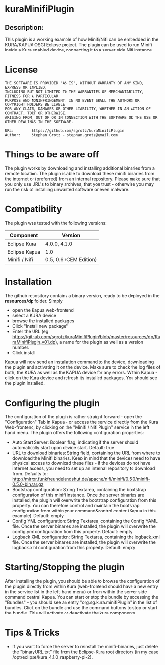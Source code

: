 # kuraMinifiPlugin
## Description:
This plugin is a working example of how Minifi/Nifi can be embedded in the KURA/KAPUA OSGI Eclipse project. The plugin can be used to run Minifi inside a Kura enabled device, connecting it to a server side Nifi instance. 


# License
```
THE SOFTWARE IS PROVIDED "AS IS", WITHOUT WARRANTY OF ANY KIND, EXPRESS OR IMPLIED, 
INCLUDING BUT NOT LIMITED TO THE WARRANTIES OF MERCHANTABILITY, FITNESS FOR A PARTICULAR 
PURPOSE AND NONINFRINGEMENT. IN NO EVENT SHALL THE AUTHORS OR COPYRIGHT HOLDERS BE LIABLE 
FOR ANY CLAIM, DAMAGES OR OTHER LIABILITY, WHETHER IN AN ACTION OF CONTRACT, TORT OR OTHERWISE, 
ARISING FROM, OUT OF OR IN CONNECTION WITH THE SOFTWARE OR THE USE OR OTHER DEALINGS IN THE SOFTWARE.

URL: 	    https://github.com/sgrotz/kuraMinifiPlugin
Author: 	Stephan Grotz - stephan.grotz@gmail.com
```


# Things to be aware off
The plugin works by downloading and installing additional binaries from a remote location. The plugin is able to download these minifi binaries from the internet or (preferred) from an internal repository. Please make sure that you only use URL's to binary archives, that you trust - otherwise you may run the risk of installing unwanted software or even malware. 


# Compatibility
The plugin was tested with the following versions: 

| Component | Version |
| --- | --- |
| Eclipse Kura | 4.0.0, 4.1.0 |
| Eclipse Kapua | 1.0 |
| Minifi / Nifi |  0.5, 0.6 (CEM Edition) |


# Installation
The github repository contains a binary version, ready to be deployed in the **resources/dp** folder. 
Simply 
* open the Kapua web-frontend 
* select a KURA device
* browse the installed packages
* Click "Install new package"
* Enter the URL (eg https://github.com/sgrotz/kuraMinifiPlugin/blob/master/resources/dp/KuraMinifiPlugin_v01.dp), a name for the plugin as well as a version number.
* Click install

Kapua will now send an installation command to the device, downloading the plugin and activating it on the device. Make sure to check the log files of both, the KURA as well as the KAPUA device for any errors. 
Within Kapua - click on the Kura device and refresh its installed packages. You should see the plugin installed.


# Configuring the plugin
The configuration of the plugin is rather straight forward - open the "Configuration" Tab in Kapua - or access the service directly from the Kura Web-frontend, by clicking on the "Minifi / Nifi Plugin" service in the left hand menu. 
The plugin offers the following configuration properties: 
* Auto Start Server: Boolean flag, indicating if the server should automatically start upon device start. Default: true
* URL to download binaries: String field, containing the URL from where to download the Minifi binaries. Keep in mind that the devices need to have physical access to download these files - if the devices do not have internet access, you need to set up an internal repository to download from. Defaults to: http://mirror.funkfreundelandshut.de/apache/nifi/minifi/0.5.0/minifi-0.5.0-bin.tar.gz
* Bootstrap configuration: String Textarea, containing the bootstrap configuration of this minifi instance. Once the server binaries are installed, the plugin will overwrite the bootstrap configuration from this property. You can therefore control and maintain the bootstrap configuration from within your command&control center (Kapua in this example). Default: empty
* Config YML configuration: String Textarea, containing the Config YAML file. Once the server binaries are installed, the plugin will overwrite the config.yml configuration from this property. Default: empty
* Logback XML configuration: String Textarea, containing the logback.xml file. Once the server binaries are installed, the plugin will overwrite the logback.xml configuration from this property. Default: empty


# Starting/Stopping the plugin
After installing the plugin, you should be able to browse the configuration of the plugin directly from within Kura (web-frontend should have a new entry in the service list in the left-hand menu) or from within the server side command central Kapua. 
You can start or stop the bundle by accessing the "Bundles" - you should see an entry "org.sg.kura.minifiPlugin" in the list of bundles. Click on the bundle and use the command buttons to stop or start the bundle. This will activate or deactivate the kura components. 

# Tips & Tricks
* If you want to force the server to reinstall the minifi-binaries, just delete the "binaryURL.txt" file from the Eclipse-Kura root directory (in my case /opt/eclipse/kura_4.1.0_raspberry-pi-2). 
